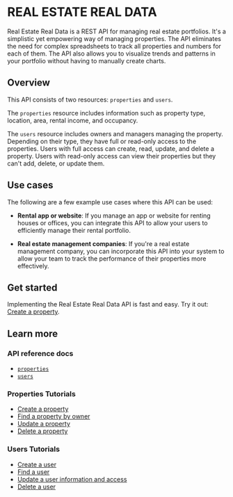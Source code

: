 # REAL ESTATE REAL DATA

Real Estate Real Data is a REST API for managing real estate portfolios. It's a simplistic yet empowering way of managing properties. The API eliminates the need for complex spreadsheets to track all properties and numbers for each of them. The API also allows you to visualize trends and patterns in your portfolio without having to manually create charts.

## Overview

This API consists of two resources: `properties` and `users`. 

The `properties` resource includes information such as property type, location, area, rental income, and occupancy. 

The `users` resource includes owners and managers managing the property. Depending on their type, they have full or read-only access to the properties. Users with full access can create, read, update, and delete a property. Users with read-only access can view their properties but they can't add, delete, or update them. 

## Use cases

The following are a few example use cases where this API can be used:

* **Rental app or website**: If you manage an app or website for renting houses or offices, you can integrate this API to allow your users to efficiently manage their rental portfolio. 

* **Real estate management companies**: If you're a real estate management company, you can incorporate this API into your system to allow your team to track the performance of their properties more effectively.

## Get started

Implementing the Real Estate Real Data API is fast and easy. Try it out: [Create a property](/create-property.md).

## Learn more

### API reference docs

* [`properties`](/properties.md)
* [`users`](/users.md)

### Properties Tutorials

* [Create a property](/create-property.md)
* [Find a property by owner](/get-property-by-owner.md)
* [Update a property](/update-property.md)
* [Delete a property](/delete-property.md)

### Users Tutorials

* [Create a user](/create-user.md)
* [Find a user](/get-user.md)
* [Update a user information and access](/update-user.md)
* [Delete a user](/delete-user.md)
